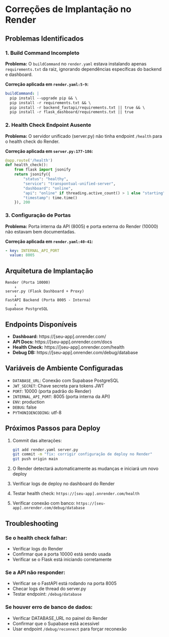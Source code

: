 # Correções de Implantação no Render

## Problemas Identificados

### 1. Build Command Incompleto
**Problema:** O `buildCommand` no `render.yaml` estava instalando apenas `requirements.txt` da raiz, ignorando dependências específicas do backend e dashboard.

**Correção aplicada em `render.yaml:5-9`:**
```yaml
buildCommand: |
  pip install --upgrade pip && \
  pip install -r requirements.txt && \
  pip install -r backend_fastapi/requirements.txt || true && \
  pip install -r flask_dashboard/requirements.txt || true
```

### 2. Health Check Endpoint Ausente
**Problema:** O servidor unificado (server.py) não tinha endpoint `/health` para o health check do Render.

**Correção aplicada em `server.py:177-186`:**
```python
@app.route('/health')
def health_check():
    from flask import jsonify
    return jsonify({
        "status": "healthy",
        "service": "transpontual-unified-server",
        "dashboard": "online",
        "api": "online" if threading.active_count() > 1 else "starting",
        "timestamp": time.time()
    }), 200
```

### 3. Configuração de Portas
**Problema:** Porta interna da API (8005) e porta externa do Render (10000) não estavam bem documentadas.

**Correção aplicada em `render.yaml:40-41`:**
```yaml
- key: INTERNAL_API_PORT
  value: 8005
```

## Arquitetura de Implantação

```
Render (Porta 10000)
    ↓
server.py (Flask Dashboard + Proxy)
    ↓
FastAPI Backend (Porta 8005 - Interna)
    ↓
Supabase PostgreSQL
```

## Endpoints Disponíveis

- **Dashboard:** https://[seu-app].onrender.com/
- **API Docs:** https://[seu-app].onrender.com/docs
- **Health Check:** https://[seu-app].onrender.com/health
- **Debug DB:** https://[seu-app].onrender.com/debug/database

## Variáveis de Ambiente Configuradas

- `DATABASE_URL`: Conexão com Supabase PostgreSQL
- `JWT_SECRET`: Chave secreta para tokens JWT
- `PORT`: 10000 (porta padrão do Render)
- `INTERNAL_API_PORT`: 8005 (porta interna da API)
- `ENV`: production
- `DEBUG`: false
- `PYTHONIOENCODING`: utf-8

## Próximos Passos para Deploy

1. Commit das alterações:
   ```bash
   git add render.yaml server.py
   git commit -m "fix: corrigir configuração de deploy no Render"
   git push origin main
   ```

2. O Render detectará automaticamente as mudanças e iniciará um novo deploy

3. Verificar logs de deploy no dashboard do Render

4. Testar health check: `https://[seu-app].onrender.com/health`

5. Verificar conexão com banco: `https://[seu-app].onrender.com/debug/database`

## Troubleshooting

### Se o health check falhar:
- Verificar logs do Render
- Confirmar que a porta 10000 está sendo usada
- Verificar se o Flask está iniciando corretamente

### Se a API não responder:
- Verificar se o FastAPI está rodando na porta 8005
- Checar logs de thread do server.py
- Testar endpoint: `/debug/database`

### Se houver erro de banco de dados:
- Verificar DATABASE_URL no painel do Render
- Confirmar que o Supabase está acessível
- Usar endpoint `/debug/reconnect` para forçar reconexão
